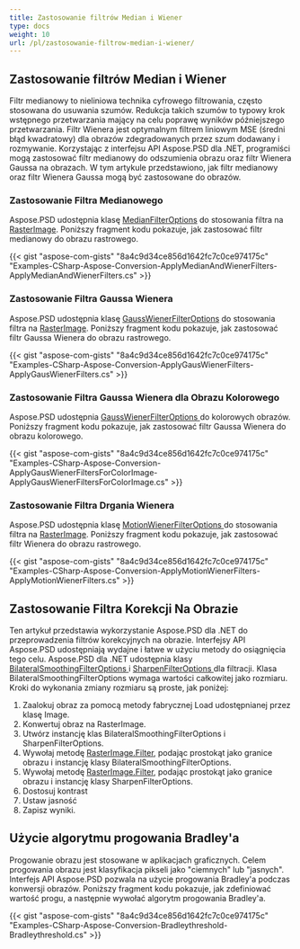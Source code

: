 ```yaml
---
title: Zastosowanie filtrów Median i Wiener
type: docs
weight: 10
url: /pl/zastosowanie-filtrow-median-i-wiener/
---
```


## **Zastosowanie filtrów Median i Wiener**
Filtr medianowy to nieliniowa technika cyfrowego filtrowania, często stosowana do usuwania szumów. Redukcja takich szumów to typowy krok wstępnego przetwarzania mający na celu poprawę wyników późniejszego przetwarzania. Filtr Wienera jest optymalnym filtrem liniowym MSE (średni błąd kwadratowy) dla obrazów zdegradowanych przez szum dodawany i rozmywanie. Korzystając z interfejsu API Aspose.PSD dla .NET, programiści mogą zastosować filtr medianowy do odszumienia obrazu oraz filtr Wienera Gaussa na obrazach. W tym artykule przedstawiono, jak filtr medianowy oraz filtr Wienera Gaussa mogą być zastosowane do obrazów.
### **Zastosowanie Filtra Medianowego**
Aspose.PSD udostępnia klasę [MedianFilterOptions](https://reference.aspose.com/net/psd/aspose.psd.imagefilters.filteroptions/medianfilteroptions) do stosowania filtra na [RasterImage](https://reference.aspose.com/net/psd/aspose.psd/rasterimage). Poniższy fragment kodu pokazuje, jak zastosować filtr medianowy do obrazu rastrowego.

{{< gist "aspose-com-gists" "8a4c9d34ce856d1642fc7c0ce974175c" "Examples-CSharp-Aspose-Conversion-ApplyMedianAndWienerFilters-ApplyMedianAndWienerFilters.cs" >}}


### **Zastosowanie Filtra Gaussa Wienera**
Aspose.PSD udostępnia klasę [GaussWienerFilterOptions](https://reference.aspose.com/net/psd/aspose.psd.imagefilters.filteroptions/gausswienerfilteroptions) do stosowania filtra na [RasterImage](https://reference.aspose.com/net/psd/aspose.psd/rasterimage). Poniższy fragment kodu pokazuje, jak zastosować filtr Gaussa Wienera do obrazu rastrowego.

{{< gist "aspose-com-gists" "8a4c9d34ce856d1642fc7c0ce974175c" "Examples-CSharp-Aspose-Conversion-ApplyGausWienerFilters-ApplyGausWienerFilters.cs" >}}


### **Zastosowanie Filtra Gaussa Wienera dla Obrazu Kolorowego**
Aspose.PSD udostępnia [GaussWienerFilterOptions ](https://reference.aspose.com/net/psd/aspose.psd.imagefilters.filteroptions/gausswienerfilteroptions)do kolorowych obrazów. Poniższy fragment kodu pokazuje, jak zastosować filtr Gaussa Wienera do obrazu kolorowego.

{{< gist "aspose-com-gists" "8a4c9d34ce856d1642fc7c0ce974175c" "Examples-CSharp-Aspose-Conversion-ApplyGausWienerFiltersForColorImage-ApplyGausWienerFiltersForColorImage.cs" >}}


### **Zastosowanie Filtra Drgania Wienera**
Aspose.PSD udostępnia klasę [MotionWienerFilterOptions ](https://reference.aspose.com/net/psd/aspose.psd.imagefilters.filteroptions/motionwienerfilteroptions)do stosowania filtra na [RasterImage](https://reference.aspose.com/net/psd/aspose.psd/rasterimage). Poniższy fragment kodu pokazuje, jak zastosować filtr Wienera do obrazu rastrowego.

{{< gist "aspose-com-gists" "8a4c9d34ce856d1642fc7c0ce974175c" "Examples-CSharp-Aspose-Conversion-ApplyMotionWienerFilters-ApplyMotionWienerFilters.cs" >}}


## **Zastosowanie Filtra Korekcji Na Obrazie**
Ten artykuł przedstawia wykorzystanie Aspose.PSD dla .NET do przeprowadzenia filtrów korekcyjnych na obrazie. Interfejsy API Aspose.PSD udostępniają wydajne i łatwe w użyciu metody do osiągnięcia tego celu. Aspose.PSD dla .NET udostępnia klasy [BilateralSmoothingFilterOptions ](https://reference.aspose.com/net/psd/aspose.psd.imagefilters.filteroptions/bilateralsmoothingfilteroptions)i [SharpenFilterOptions ](https://reference.aspose.com/net/psd/aspose.psd.imagefilters.filteroptions/sharpenfilteroptions)dla filtracji. Klasa BilateralSmoothingFilterOptions wymaga wartości całkowitej jako rozmiaru. Kroki do wykonania zmiany rozmiaru są proste, jak poniżej:

1. Zaalokuj obraz za pomocą metody fabrycznej Load udostępnianej przez klasę Image.
1. Konwertuj obraz na RasterImage.
1. Utwórz instancję klas BilateralSmoothingFilterOptions i SharpenFilterOptions.
1. Wywołaj metodę [RasterImage.Filter](https://reference.aspose.com/psd/net/aspose.psd/rasterimage/methods/filter), podając prostokąt jako granice obrazu i instancję klasy BilateralSmoothingFilterOptions.
1. Wywołaj metodę [RasterImage.Filter](https://reference.aspose.com/psd/net/aspose.psd/rasterimage/methods/filter), podając prostokąt jako granice obrazu i instancję klasy SharpenFilterOptions.
1. Dostosuj kontrast
1. Ustaw jasność
1. Zapisz wyniki.


## **Użycie algorytmu progowania Bradley'a**
Progowanie obrazu jest stosowane w aplikacjach graficznych. Celem progowania obrazu jest klasyfikacja pikseli jako "ciemnych" lub "jasnych". Interfejs API Aspose.PSD pozwala na użycie progowania Bradley'a podczas konwersji obrazów. Poniższy fragment kodu pokazuje, jak zdefiniować wartość progu, a następnie wywołać algorytm progowania Bradley'a.

{{< gist "aspose-com-gists" "8a4c9d34ce856d1642fc7c0ce974175c" "Examples-CSharp-Aspose-Conversion-Bradleythreshold-Bradleythreshold.cs" >}}
